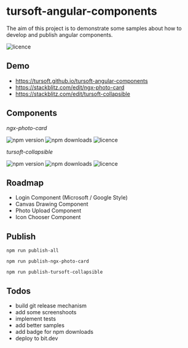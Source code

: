 # tursoft-angular-components

The aim of this project is to demonstrate some samples about how to develop and publish angular components.

![licence](https://img.shields.io/npm/l/ngx-photo-card)

## Demo
* https://tursoft.github.io/tursoft-angular-components
* https://stackblitz.com/edit/ngx-photo-card
* https://stackblitz.com/edit/tursoft-collapsible

## Components
*ngx-photo-card*

![npm version](https://img.shields.io/npm/v/ngx-photo-card)
![npm downloads](https://img.shields.io/npm/dt/ngx-photo-card)
![licence](https://img.shields.io/npm/l/ngx-photo-card)


*tursoft-collapsible*

![npm version](https://img.shields.io/npm/v/tursoft-collapsible)
![npm downloads](https://img.shields.io/npm/dt/tursoft-collapsible)
![licence](https://img.shields.io/npm/l/tursoft-collapsible)


## Roadmap
* Login Component (Microsoft / Google Style)
* Canvas Drawing Component
* Photo Upload Component
* Icon Chooser Component

## Publish

```
npm run publish-all
```

```
npm run publish-ngx-photo-card
```

```
npm run publish-tursoft-collapsible
```

## Todos

* build git release mechanism
* add some screenshoots
* implement tests
* add better samples
* add badge for npm downloads
* deploy to bit.dev
